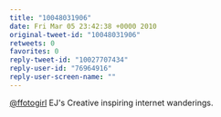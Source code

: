 ```yaml
---
title: "10048031906"
date: Fri Mar 05 23:42:38 +0000 2010
original-tweet-id: "10048031906"
retweets: 0
favorites: 0
reply-tweet-id: "10027707434"
reply-user-id: "76964916"
reply-user-screen-name: ""
---
```

<a href="https://twitter.com/ffotogirl">@ffotogirl</a> EJ's Creative inspiring internet wanderings.
